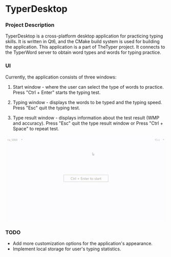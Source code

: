 # TyperDesktop

### Project Description
TyperDesktop is a cross-platform desktop application for practicing typing skills. It is written in Qt6, and the CMake build system is used for building the application. This application is a part of TheTyper project. It connects to the TyperWord server to obtain word types and words for typing practice.

### UI
Currently, the application consists of three windows:
1. Start window - where the user can select the type of words to practice. Press "Ctrl + Enter" starts the typing test.

2. Typing window - displays the words to be typed and the typing speed. Press "Esc" quit the typing test.

3. Type result window - displays information about the test result (WMP and accuracy). Press "Esc" quit the type result window or Press "Ctrl + Space" to repeat test.

![Alt Text](./../images/demo.gif)

###  TODO
- Add more customization options for the application's appearance.
- Implement local storage for user's typing statistics.
